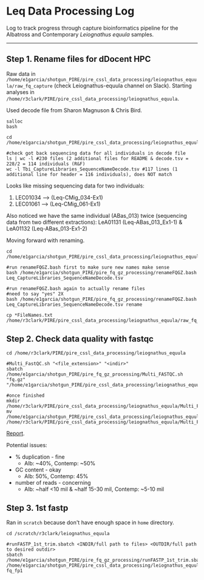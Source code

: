 # Leq Data Processing Log

Log to track progress through capture bioinformatics pipeline for the Albatross and Contemporary *Leiognathus equula* samples.

---

## Step 1.  Rename files for dDocent HPC

Raw data in `/home/e1garcia/shotgun_PIRE/pire_cssl_data_processing/leiognathus_equula/raw_fq_capture` (check Leiognathus-equula channel on Slack).  Starting analyses in  `/home/r3clark/PIRE/pire_cssl_data_processing/leiognathus_equula`.

Used decode file from Sharon Magnuson & Chris Bird.

```
salloc
bash

cd /home/e1garcia/shotgun_PIRE/pire_cssl_data_processing/leiognathus_equula/raw_fq_capture

#check got back sequencing data for all individuals in decode file
ls | wc -l #230 files (2 additional files for README & decode.tsv = 228/2 = 114 individuals (R&F)
wc -l Tbi_CaptureLibraries_SequenceNameDecode.tsv #117 lines (1 additional line for header = 116 individuals), does NOT match
```

Looks like missing sequencing data for two individuals:
  1. LEC01034 --> (Leq-CMig_034-Ex1)
  2. LEC01061 --> (Leq-CMig_061-Ex1)

Also noticed we have the same individual (ABas_013) twice (sequencing data from two different extractions): LeA01131 (Leq-ABas_013_Ex1-1) & LeA01132 (Leq-ABas_013-Ex1-2)

Moving forward with renaming.

```
cd /home/e1garcia/shotgun_PIRE/pire_cssl_data_processing/leiognathus_equula/raw_fq_capture

#run renameFQGZ.bash first to make sure new names make sense
bash /home/e1garcia/shotgun_PIRE/pire_fq_gz_processing/renameFQGZ.bash Leq_CaptureLibraries_SequenceNameDecode.tsv

#run renameFQGZ.bash again to actually rename files
#need to say "yes" 2X
bash /home/e1garcia/shotgun_PIRE/pire_fq_gz_processing/renameFQGZ.bash Leq_CaptureLibraries_SequenceNameDecode.tsv rename

cp *FileNames.txt /home/r3clark/PIRE/pire_cssl_data_processing/leiognathus_equula/raw_fq_capture
```

## Step 2.  Check data quality with fastqc

```
cd /home/r3clark/PIRE/pire_cssl_data_processing/leiognathus_equula

#Multi_FastQC.sh "<file_extension>" "<indir>"
sbatch /home/e1garcia/shotgun_PIRE/pire_fq_gz_processing/Multi_FASTQC.sh "fq.gz" "/home/e1garcia/shotgun_PIRE/pire_cssl_data_processing/leiognathus_equula/raw_fq_capture"

#once finished
mkdir /home/r3clark/PIRE/pire_cssl_data_processing/leiognathus_equula/Multi_FASTQC
mv /home/e1garcia/shotgun_PIRE/pire_cssl_data_processing/leiognathus_equula/Multi_FASTQC/* /home/r3clark/PIRE/pire_cssl_data_processing/leiognathus_equula/Multi_FASTQC
```

[Report](https://htmlpreview.github.io/?https://raw.githubusercontent.com/philippinespire/pire_cssl_data_processing/main/leiognathus_equula/Multi_FASTQC/multiqc_report_fq.gz.html?token=GHSAT0AAAAAABQHSGSSPD7WMZ7Q5ECII67SYTO6YWQ).

Potential issues:  
* % duplication - fine
  * Alb: ~40%, Contemp: ~50%
* GC content - okay
  * Alb: 50%, Contemp: 45%
* number of reads - concerning
  * Alb: ~half <10 mil & ~half 15-30 mil, Contemp: ~5-10 mil

## Step 3. 1st fastp

Ran in `scratch` because don't have enough space in `home` directory.

```
cd /scratch/r3clark/leiognathus_equula

#runFASTP_1st_trim.sbatch <INDIR/full path to files> <OUTDIR/full path to desired outdir>
sbatch /home/e1garcia/shotgun_PIRE/pire_fq_gz_processing/runFASTP_1st_trim.sbatch /home/e1garcia/shotgun_PIRE/pire_cssl_data_processing/leiognathus_equula/raw_fq_capture fq_fp1
```
